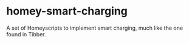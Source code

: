 # homey-smart-charging
A set of Homeyscripts to implement smart charging, much like the one found in Tibber.
